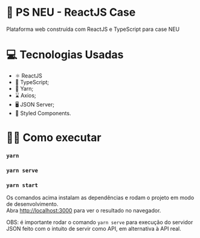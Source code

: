 # 🚀 PS NEU - ReactJS Case

Plataforma web construída com ReactJS e TypeScript para case NEU

# 💻 Tecnologias Usadas

- ⚛️ ReactJS
- 💙 TypeScript;
- 🧶 Yarn;
- ⌛ Axios;
- 🖥️ JSON Server;
- 💅 Styled Components.

# 👨‍💻 Como executar

### `yarn`

### `yarn serve`

### `yarn start`

Os comandos acima instalam as dependências e rodam o projeto em modo de desenvolvimento.\
Abra [http://localhost:3000](http://localhost:3000) para ver o resultado no navegador.

OBS: é importante rodar o comando `yarn serve` para execução
do servidor JSON feito com o intuito de servir como API,
em alternativa à API real.

